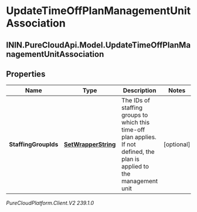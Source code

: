 # UpdateTimeOffPlanManagementUnitAssociation

## ININ.PureCloudApi.Model.UpdateTimeOffPlanManagementUnitAssociation

## Properties

|Name | Type | Description | Notes|
|------------ | ------------- | ------------- | -------------|
| **StaffingGroupIds** | [**SetWrapperString**](SetWrapperString) | The IDs of staffing groups to which this time-off plan applies. If not defined, the plan is applied to the management unit | [optional] |



_PureCloudPlatform.Client.V2 239.1.0_
